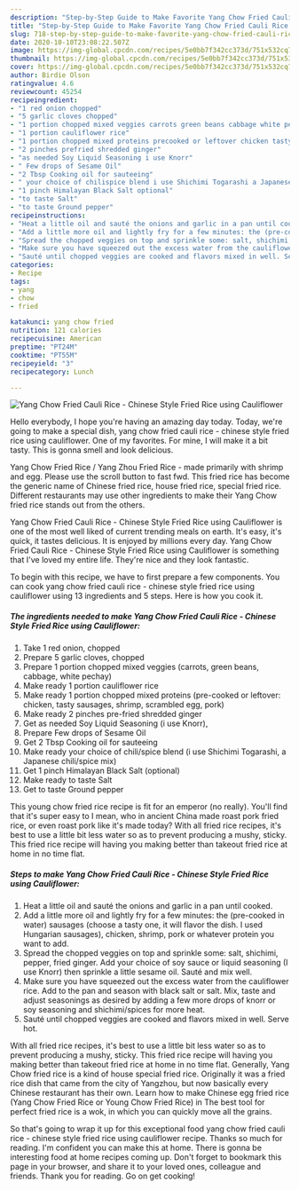 ```yaml
---
description: "Step-by-Step Guide to Make Favorite Yang Chow Fried Cauli Rice - Chinese Style Fried Rice using Cauliflower"
title: "Step-by-Step Guide to Make Favorite Yang Chow Fried Cauli Rice - Chinese Style Fried Rice using Cauliflower"
slug: 718-step-by-step-guide-to-make-favorite-yang-chow-fried-cauli-rice-chinese-style-fried-rice-using-cauliflower
date: 2020-10-10T23:08:22.507Z
image: https://img-global.cpcdn.com/recipes/5e0bb7f342cc373d/751x532cq70/yang-chow-fried-cauli-rice-chinese-style-fried-rice-using-cauliflower-recipe-main-photo.jpg
thumbnail: https://img-global.cpcdn.com/recipes/5e0bb7f342cc373d/751x532cq70/yang-chow-fried-cauli-rice-chinese-style-fried-rice-using-cauliflower-recipe-main-photo.jpg
cover: https://img-global.cpcdn.com/recipes/5e0bb7f342cc373d/751x532cq70/yang-chow-fried-cauli-rice-chinese-style-fried-rice-using-cauliflower-recipe-main-photo.jpg
author: Birdie Olson
ratingvalue: 4.6
reviewcount: 45254
recipeingredient:
- "1 red onion chopped"
- "5 garlic cloves chopped"
- "1 portion chopped mixed veggies carrots green beans cabbage white pechay"
- "1 portion cauliflower rice"
- "1 portion chopped mixed proteins precooked or leftover chicken tasty sausages shrimp scrambled egg pork"
- "2 pinches prefried shredded ginger"
- "as needed Soy Liquid Seasoning i use Knorr"
- " Few drops of Sesame Oil"
- "2 Tbsp Cooking oil for sauteeing"
- " your choice of chilispice blend i use Shichimi Togarashi a Japanese chilispice mix"
- "1 pinch Himalayan Black Salt optional"
- "to taste Salt"
- "to taste Ground pepper"
recipeinstructions:
- "Heat a little oil and sauté the onions and garlic in a pan until cooked."
- "Add a little more oil and lightly fry for a few minutes: the (pre-cooked in water) sausages (choose a tasty one, it will flavor the dish. I used Hungarian sausages), chicken, shrimp, pork or whatever protein you want to add."
- "Spread the chopped veggies on top and sprinkle some: salt, shichimi, pepper, fried ginger. Add your choice of soy sauce or liquid seasoning (I use Knorr) then sprinkle a little sesame oil. Sauté and mix well."
- "Make sure you have squeezed out the excess water from the cauliflower rice. Add to the pan and season with black salt or salt. Mix, taste and adjust seasonings as desired by adding a few more drops of knorr or soy seasoning and shichimi/spices for more heat."
- "Sauté until chopped veggies are cooked and flavors mixed in well. Serve hot."
categories:
- Recipe
tags:
- yang
- chow
- fried

katakunci: yang chow fried 
nutrition: 121 calories
recipecuisine: American
preptime: "PT24M"
cooktime: "PT55M"
recipeyield: "3"
recipecategory: Lunch

---
```



![Yang Chow Fried Cauli Rice - Chinese Style Fried Rice using Cauliflower](https://img-global.cpcdn.com/recipes/5e0bb7f342cc373d/751x532cq70/yang-chow-fried-cauli-rice-chinese-style-fried-rice-using-cauliflower-recipe-main-photo.jpg)

Hello everybody, I hope you're having an amazing day today. Today, we're going to make a special dish, yang chow fried cauli rice - chinese style fried rice using cauliflower. One of my favorites. For mine, I will make it a bit tasty. This is gonna smell and look delicious.

Yang Chow Fried Rice / Yang Zhou Fried Rice - made primarily with shrimp and egg. Please use the scroll button to fast fwd. This fried rice has become the generic name of Chinese fried rice, house fried rice, special fried rice. Different restaurants may use other ingredients to make their Yang Chow fried rice stands out from the others.

Yang Chow Fried Cauli Rice - Chinese Style Fried Rice using Cauliflower is one of the most well liked of current trending meals on earth. It's easy, it's quick, it tastes delicious. It is enjoyed by millions every day. Yang Chow Fried Cauli Rice - Chinese Style Fried Rice using Cauliflower is something that I've loved my entire life. They're nice and they look fantastic.


To begin with this recipe, we have to first prepare a few components. You can cook yang chow fried cauli rice - chinese style fried rice using cauliflower using 13 ingredients and 5 steps. Here is how you cook it.

<!--inarticleads1-->

##### The ingredients needed to make Yang Chow Fried Cauli Rice - Chinese Style Fried Rice using Cauliflower:

1. Take 1 red onion, chopped
1. Prepare 5 garlic cloves, chopped
1. Prepare 1 portion chopped mixed veggies (carrots, green beans, cabbage, white pechay)
1. Make ready 1 portion cauliflower rice
1. Make ready 1 portion chopped mixed proteins (pre-cooked or leftover: chicken, tasty sausages, shrimp, scrambled egg, pork)
1. Make ready 2 pinches pre-fried shredded ginger
1. Get as needed Soy Liquid Seasoning (i use Knorr),
1. Prepare  Few drops of Sesame Oil
1. Get 2 Tbsp Cooking oil for sauteeing
1. Make ready  your choice of chili/spice blend (i use Shichimi Togarashi, a Japanese chili/spice mix)
1. Get 1 pinch Himalayan Black Salt (optional)
1. Make ready to taste Salt
1. Get to taste Ground pepper


This young chow fried rice recipe is fit for an emperor (no really). You&#39;ll find that it&#39;s super easy to I mean, who in ancient China made roast pork fried rice, or even roast pork like it&#39;s made today? With all fried rice recipes, it&#39;s best to use a little bit less water so as to prevent producing a mushy, sticky. This fried rice recipe will having you making better than takeout fried rice at home in no time flat. 

<!--inarticleads2-->

##### Steps to make Yang Chow Fried Cauli Rice - Chinese Style Fried Rice using Cauliflower:

1. Heat a little oil and sauté the onions and garlic in a pan until cooked.
1. Add a little more oil and lightly fry for a few minutes: the (pre-cooked in water) sausages (choose a tasty one, it will flavor the dish. I used Hungarian sausages), chicken, shrimp, pork or whatever protein you want to add.
1. Spread the chopped veggies on top and sprinkle some: salt, shichimi, pepper, fried ginger. Add your choice of soy sauce or liquid seasoning (I use Knorr) then sprinkle a little sesame oil. Sauté and mix well.
1. Make sure you have squeezed out the excess water from the cauliflower rice. Add to the pan and season with black salt or salt. Mix, taste and adjust seasonings as desired by adding a few more drops of knorr or soy seasoning and shichimi/spices for more heat.
1. Sauté until chopped veggies are cooked and flavors mixed in well. Serve hot.


With all fried rice recipes, it&#39;s best to use a little bit less water so as to prevent producing a mushy, sticky. This fried rice recipe will having you making better than takeout fried rice at home in no time flat. Generally, Yang Chow fried rice is a kind of house special fried rice. Originally it was a fried rice dish that came from the city of Yangzhou, but now basically every Chinese restaurant has their own. Learn how to make Chinese egg fried rice (Yang Chow Fried Rice or Young Chow Fried Rice) in The best tool for perfect fried rice is a wok, in which you can quickly move all the grains. 

So that's going to wrap it up for this exceptional food yang chow fried cauli rice - chinese style fried rice using cauliflower recipe. Thanks so much for reading. I'm confident you can make this at home. There is gonna be interesting food at home recipes coming up. Don't forget to bookmark this page in your browser, and share it to your loved ones, colleague and friends. Thank you for reading. Go on get cooking!
